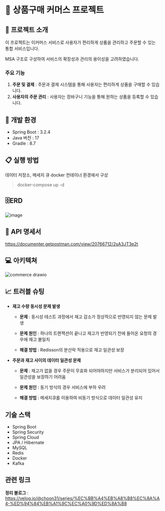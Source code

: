 # 🔖 상품구매 커머스 프로젝트
##  📓 프로젝트 소개
이 프로젝트는 이커머스 서비스로 사용자가 편리하게 상품을 관리하고 주문할 수 있는 통합 서비스입니다.

MSA 구조로 구성하여 서비스의 확장성과 관리의 용이성을 고려하였습니다.
### 주요 기능
1. **주문 및 결제** : 주문과 결제 시스템을 통해 사용자는 편리하게 상품을 구매할 수 있습니다.
2. **사용자의 주문 관리** : 사용자는 장바구니 기능을 통해 원하는 상품을 등록할 수 있습니다.
## 🔎 개발 환경
* Spring Boot : 3.2.4
* Java 버전 : 17
* Gradle : 8.7
## 📋 실행 방법
데이터 저장소, 메세지 큐 docker 컨테이너 환경에서 구성
> docker-compose up -d 
## 🗄️ERD
![image](https://github.com/chkang13/commerce_project/assets/34392347/a839ef3e-6378-4ca4-a505-ceb81a9200e2)
## 📄 API 명세서
https://documenter.getpostman.com/view/20766712/2sA3JT3e2t
## 💻 아키텍쳐
![commerce drawio](https://github.com/chkang13/commerce_project/assets/34392347/5b11c266-6833-42d0-922c-6251402a1934)
## 📈 트러블 슈팅
* **재고 수량 동시성 문제 발생**
  
  * **문제** : 동시성 테스트 과정에서 재고 감소가 정상적으로 반영되지 않는 문제 발생
    
  * **문제 원인** : 하나의 트랜잭션이 끝나고 재고가 반영되기 전에 들어온 요청의 경우에 재고 불일치
    
  * **해결 방법** : Redisson의 분산락 적용으로 재고 일관성 보장
* **주문과 재고 사이의 데이터 일관성 문제**
  
  * **문제** : 재고가 없을 경우 주문이 무효화 되어야하지만 서비스가 분리되어 있어서 일관성을 보장하기 어려움
    
  * **문제 원인** : 동기 방식의 경우 서비스에 부하 우려
    
  * **해결 방법** : 메세지큐를 이용하여 비동기 방식으로 데이터 일관성 유지
## 기술 스택
* Spring Boot
* Spring Security
* Spring Cloud
* JPA / Hibernate
* MySQL
* Redis
* Docker
* Kafka
## 관련 링크
**정리 블로그** : https://velog.io/@choon31/series/%EC%BB%A4%EB%A8%B8%EC%8A%A4-%ED%94%84%EB%A1%9C%EC%A0%9D%ED%8A%B8

